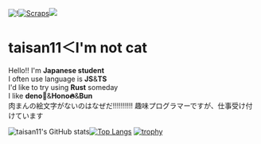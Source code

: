 ![!](https://zenn.badge.nikaera.com/s/taisan11/articles?style=flat)[![Scraps](https://badgen.org/img/zenn/taisan11/scraps?style=flat)](https://zenn.dev/taisan11?tab=scraps)![](https://komarev.com/ghpvc/?username=taisan11)
# taisan11＜I'm not cat
Hello!! I'm **Japanese student**<br>
I often use language is **JS**&**TS**<br>
I'd like to try using **Rust** someday<br>
I like **deno🦕**&**Hono🔥**&**Bun**<br>
肉まんの絵文字がないのはなぜだ!!!!!!!!!!
趣味プログラマーですが、仕事受け付けています

![taisan11's GitHub stats](https://github-readme-stats.vercel.app/api?username=taisan11&count_private=true&show_icons=true&theme=tokyonight)[![Top Langs](https://github-readme-stats.vercel.app/api/top-langs/?username=taisan11&theme=vue-dark&show_icons=true&layout=compact)](https://github.com/mo-ri-regen/github-readme-stats)
[![trophy](https://github-profile-trophy.vercel.app/?username=taisan11&theme=onedark)](https://github.com/ryo-ma/github-profile-trophy)

<!---
taisan11/taisan11 is a ✨ special ✨ repository because its `README.md` (this file) appears on your GitHub profile.
You can click the Preview link to take a look at your changes.
--->
